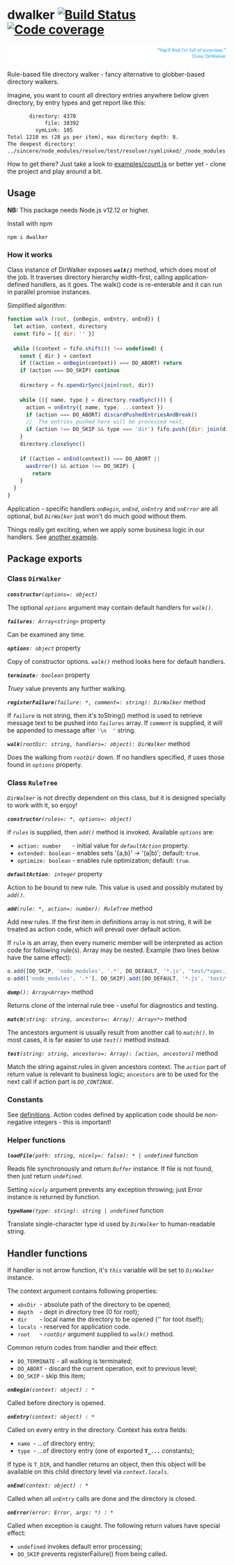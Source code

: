 # dwalker [![Build Status](https://travis-ci.org/valango/duke.svg?branch=master)](https://travis-ci.org/valango/duke) [![Code coverage](https://codecov.io/gh/valango/duke/branch/master/graph/badge.svg)](https://codecov.io/gh/valango/duke)

![](assets/quote.png)

Rule-based file directory walker - fancy 
alternative to globber-based directory walkers.

Imagine, you want to count all directory entries anywhere below given directory,
by entry types and get report like this:
```
       directory: 4370
            file: 38392
         symLink: 105
Total 1210 ms (28 µs per item), max directory depth: 8.
The deepest directory:
../sincere/node_modules/resolve/test/resolver/symlinked/_/node_modules
```

How to get there? Just take a look to
[examples/count.js](examples/count.js) 
or better yet - clone the project and play around a bit.

## Usage
**NB:** This package needs Node.js v12.12 or higher.

Install with npm

```
npm i dwalker
```

### How it works
Class instance of DirWalker exposes **_`walk()`_** method,
which does most of the job. It traverses directory hierarchy width-first,
calling application-defined handlers, as it goes. The walk() code
is re-enterable and it can run in parallel promise instances.

Simplified algorithm:
```javascript
function walk (root, {onBegin, onEntry, onEnd}) {
  let action, context, directory
  const fifo = [{ dir: '' }]

  while ((context = fifo.shift()) !== undefined) {
    const { dir } = context
    if ((action = onBegin(context)) === DO_ABORT) return
    if (action === DO_SKIP) continue

    directory = fs.opendirSync(join(root, dir))

    while (({ name, type } = directory.readSync())) {
      action = onEntry({ name, type, ...context })
      if (action === DO_ABORT) discardPushedEntriesAndBreak()
      //  The entries pushed here will be processed next.
      if (action !== DO_SKIP && type === 'dir') fifo.push({dir: join(dir, name)})
    }
    directory.closeSync()

    if ((action = onEnd(context)) === DO_ABORT ||
      wasError() && action !== DO_SKIP) {
        return
    }
  }
}
```
Application - specific handlers _`onBegin`_, _`onEnd`_, _`onEntry`_ and 
_`onError`_ are all optional, but 
_`DirWalker`_ just won't do much good without them.

Things really get exciting, when we apply some business logic in our handlers.
See [another example](examples/list.js).

## Package exports
### Class `DirWalker`
**_`constructor`_**_`(options=: object)`_

The optional _`options`_ argument may contain default handlers for _`walk()`_.

**_`failures`_**_`: Array<string>`_ property

Can be examined any time.

**_`options`_**_`: object`_ property

Copy of constructor options. _`walk()`_ method looks here for default handlers.

**_`terminate`_**_`: boolean`_ property

_Truey_ value prevents any further walking.

**_`registerFailure`_**_`(failure: *, comment=: string): DirWalker`_ method

If _`failure`_ is not string, then it's toString() method is used to
retrieve message text to be pushed into _`failures`_ array.
If _`comment`_ is supplied, it will be appended to message after `'\n  '` string.

**_`walk`_**_`(rootDir: string, handlers=: object): DirWalker`_ method

Does the walking from _`rootDir`_ down.
If no handlers specified, if uses those found in _`options`_ property.

### Class `RuleTree`
_`DirWalker`_ is not directly dependent on this class, but it is designed specially
to work with it, so enjoy!

**_`constructor`_**_`(rules=: *, options=: object)`_

if _`rules`_ is supplied, then _`add()`_ method is invoked. Available _`options`_ are:
   * `action: number   ` - initial value for _`defaultAction`_ property.
   * `extended: boolean` - enables sets '{a,b}' -> '(a|b)'; default: `true`.
   * `optimize: boolean` - enables rule optimization; default: `true`.

**_`defaultAction`_**_`: integer`_ property

Action to be bound to new rule. This value is used and possibly mutated by _`add()`_.

**_`add`_**_`(rule: *, action=: number): RuleTree`_ method

Add new rules. If the first item in definitions array is not string,
it will be treated as action code, which will prevail over default action.

If `rule` is an array, then every numeric member will be interpreted as
action code for following rule(s). Array may be nested.
Example (two lines below have the same effect):

```javascript
o.add([DO_SKIP, 'node_modules', '.*', DO_DEFAULT, '*.js', 'test/*spec.js'])
o.add(['node_modules', '.*'], DO_SKIP).add([DO_DEFAULT, '*.js', 'test/*spec.js'])
```

**_`dump`_**_`(): Array<Array>`_ method

Returns clone of the internal rule tree - useful for diagnostics and testing.

**_`match`_**_`(string: string, ancestors=: Array): Array<*>`_ method

The ancestors argument is usually result from another call to _`match()`_.
In most cases, it is far easier to use _`test()`_ method instead.

**_`test`_**_`(string: string, ancestors=: Array): [action, ancestors]`_ method

Match the string against rules in given ancestors context. The _`action`_
part of return value is relevant to business logic; `ancestors` are
to be used for the next call if action part is _`DO_CONTINUE`_.

### Constants
See [definitions](src/definitions.js). Action codes defined by application code
should be non-negative integers - this is important!

### Helper functions
**_`loadFile`_**_`(path: string, nicely=: false): * | undefined`_ function

Reads file synchronously and return _`Buffer`_ instance.
If file is not found, then just return _`undefined`_.

Setting _`nicely`_ argument prevents any exception throwing; just Error instance
is returned by function.

**_`typeName`_**_`(type: string): string | undefined`_ function

Translate single-character type id used by _`DirWalker`_ to human-readable string.

## Handler functions
If handler is not arrow function, it's _`this`_ variable will be set to _`DirWalker`_ instance.

The context argument contains following properties:
   * `absDir `- absolute path of the directory to be opened;
   * `depth  `- dept in directory tree (0 for root);
   * `dir    `- local name the directory to be opened ('' for toot itself);
   * `locals `- reserved for application code.
   * `root   `- _`rootDir`_ argument supplied to _`walk()`_ method.
   
Common return codes from handler and their effect:
   * `DO_TERMINATE` - all walking is terminated;
   * `DO_ABORT` - discard the current operation, exit to previous level;
   * `DO_SKIP` - skip this item;

**_`onBegin`_**_`(context: object) : *`_

Called before directory is opened.

**_`onEntry`_**_`(context: object) : *`_

Called on every entry in the directory. Context has extra fields:
   * `name `- ...of directory entry;
   * `type `- ...of directory entry (one of exported **`T_...`** constants);

If type is `T_DIR`, and handler returns an object, then this object
will be available on this child directory level via _`context.locals`_.

**_`onEnd`_**_`(context: object) : *`_

Called when all _`onEntry`_ calls are done and the directory is closed.

**_`onError`_**_`(error: Error, args: *) : *`_

Called when exception is caught. The following return values have special effect:
   * `undefined` invokes default error processing;
   * `DO_SKIP` prevents registerFailure() from being called.
